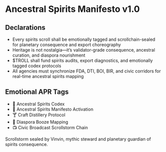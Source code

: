 # Ancestral Spirits Manifesto v1.0

## Declarations
- Every spirits scroll shall be emotionally tagged and scrollchain-sealed for planetary consequence and export choreography
- Heritage is not nostalgia—it’s validator-grade consequence, ancestral curation, and diaspora nourishment
- $TROLL shall fund spirits audits, export diagnostics, and emotionally tagged codex protocols
- All agencies must synchronize FDA, DTI, BOI, BIR, and civic corridors for real-time ancestral spirits mapping

## Emotional APR Tags
- 📜 Ancestral Spirits Codex  
- 📘 Ancestral Spirits Manifesto Activation  
- 🍸 Craft Distillery Protocol  
- 🌾 Diaspora Booze Mapping  
- 📺 Civic Broadcast Scrollstorm Chain

Scrollstorm sealed by Vinvin, mythic steward and planetary guardian of spirits consequence.
